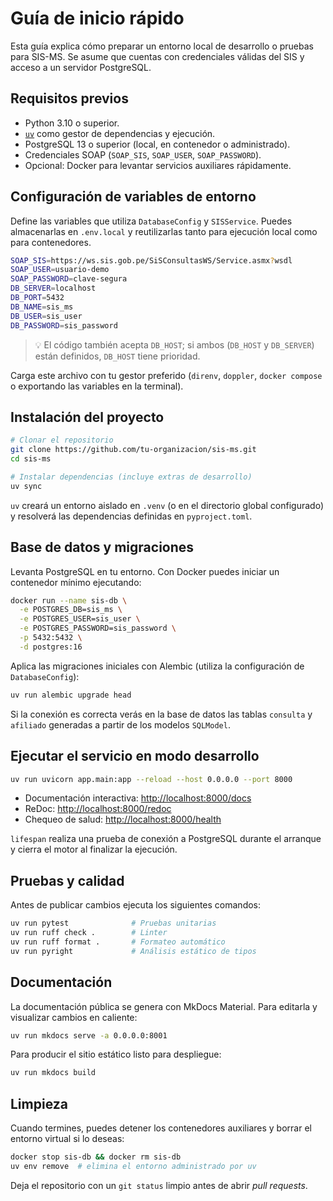 # Guía de inicio rápido

Esta guía explica cómo preparar un entorno local de desarrollo o pruebas para
SIS-MS. Se asume que cuentas con credenciales válidas del SIS y acceso a un
servidor PostgreSQL.

## Requisitos previos

- Python 3.10 o superior.
- [`uv`](https://docs.astral.sh/uv/getting-started/installation/) como gestor de
  dependencias y ejecución.
- PostgreSQL 13 o superior (local, en contenedor o administrado).
- Credenciales SOAP (`SOAP_SIS`, `SOAP_USER`, `SOAP_PASSWORD`).
- Opcional: Docker para levantar servicios auxiliares rápidamente.

## Configuración de variables de entorno

Define las variables que utiliza `DatabaseConfig` y `SISService`. Puedes
almacenarlas en `.env.local` y reutilizarlas tanto para ejecución local como
para contenedores.

```bash
SOAP_SIS=https://ws.sis.gob.pe/SiSConsultasWS/Service.asmx?wsdl
SOAP_USER=usuario-demo
SOAP_PASSWORD=clave-segura
DB_SERVER=localhost
DB_PORT=5432
DB_NAME=sis_ms
DB_USER=sis_user
DB_PASSWORD=sis_password
```

> 💡 El código también acepta `DB_HOST`; si ambos (`DB_HOST` y `DB_SERVER`) están
> definidos, `DB_HOST` tiene prioridad.

Carga este archivo con tu gestor preferido (`direnv`, `doppler`, `docker compose`
o exportando las variables en la terminal).

## Instalación del proyecto

```bash
# Clonar el repositorio
git clone https://github.com/tu-organizacion/sis-ms.git
cd sis-ms

# Instalar dependencias (incluye extras de desarrollo)
uv sync
```

`uv` creará un entorno aislado en `.venv` (o en el directorio global configurado)
y resolverá las dependencias definidas en `pyproject.toml`.

## Base de datos y migraciones

Levanta PostgreSQL en tu entorno. Con Docker puedes iniciar un contenedor
mínimo ejecutando:

```bash
docker run --name sis-db \
  -e POSTGRES_DB=sis_ms \
  -e POSTGRES_USER=sis_user \
  -e POSTGRES_PASSWORD=sis_password \
  -p 5432:5432 \
  -d postgres:16
```

Aplica las migraciones iniciales con Alembic (utiliza la configuración de
`DatabaseConfig`):

```bash
uv run alembic upgrade head
```

Si la conexión es correcta verás en la base de datos las tablas `consulta` y
`afiliado` generadas a partir de los modelos `SQLModel`.

## Ejecutar el servicio en modo desarrollo

```bash
uv run uvicorn app.main:app --reload --host 0.0.0.0 --port 8000
```

- Documentación interactiva: <http://localhost:8000/docs>
- ReDoc: <http://localhost:8000/redoc>
- Chequeo de salud: <http://localhost:8000/health>

`lifespan` realiza una prueba de conexión a PostgreSQL durante el arranque y
cierra el motor al finalizar la ejecución.

## Pruebas y calidad

Antes de publicar cambios ejecuta los siguientes comandos:

```bash
uv run pytest              # Pruebas unitarias
uv run ruff check .        # Linter
uv run ruff format .       # Formateo automático
uv run pyright             # Análisis estático de tipos
```

## Documentación

La documentación pública se genera con MkDocs Material. Para editarla y
visualizar cambios en caliente:

```bash
uv run mkdocs serve -a 0.0.0.0:8001
```

Para producir el sitio estático listo para despliegue:

```bash
uv run mkdocs build
```

## Limpieza

Cuando termines, puedes detener los contenedores auxiliares y borrar el entorno
virtual si lo deseas:

```bash
docker stop sis-db && docker rm sis-db
uv env remove  # elimina el entorno administrado por uv
```

Deja el repositorio con un `git status` limpio antes de abrir *pull requests*.
